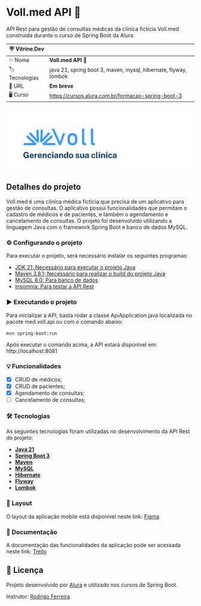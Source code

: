 # Voll.med API 🏥

API Rest para gestão de consultas médicas da clínica fictícia Voll.med construída durante o curso de Spring Boot da Alura.


| :placard: Vitrine.Dev |     |
| -------------  | --- |
| :sparkles: Nome        | **Voll.med API 🏥**
| :label: Tecnologias | java 21, spring boot 3, maven, mysql, hibernate, flyway, lombok
| :rocket: URL         | **Em breve**
| 🖥 Curso    | https://cursos.alura.com.br/formacao-spring-boot-3

![Banner](https://raw.githubusercontent.com/lucassmaniotto/API-Voll-Med/main/banner-README.png#vitrinedev)

## Detalhes do projeto

Voll.med é uma clínica médica fictícia que precisa de um aplicativo para gestão de consultas. O aplicativo possui funcionalidades que permitam o cadastro de médicos e de pacientes, e também o agendamento e cancelamento de consultas. O projeto foi desenvolvido utilizando a linguagem Java com o framework Spring Boot e banco de dados MySQL.

### ⚙️ Configurando o projeto

Para executar o projeto, será necessário instalar os seguintes programas:

- [JDK 21: Necessário para executar o projeto Java](https://www.oracle.com/java/technologies/javase-jdk11-downloads.html)
- [Maven 3.8.1: Necessário para realizar o build do projeto Java](https://maven.apache.org/download.cgi)
- [MySQL 8.0: Para banco de dados](https://dev.mysql.com/downloads/installer/)
- [Insomnia: Para testar a API Rest](https://insomnia.rest/download)

### ▶️ Executando o projeto

Para inicializar a API, basta rodar a classe ApiApplication.java localizada no pacote med.voll.api ou com o comando abaixo:

```shell script
mvn spring-boot:run
```

Após executar o comando acima, a API estará disponível em: http://localhost:8081

### 💡 Funcionalidades

- [x] CRUD de médicos;
- [x] CRUD de pacientes;
- [x] Agendamento de consultas;
- [ ] Cancelamento de consultas;

### 🛠 Tecnologias

As seguintes tecnologias foram utilizadas no desenvolvimento da API Rest do projeto:

- **[Java 21](https://www.oracle.com/java)**
- **[Spring Boot 3](https://spring.io/projects/spring-boot)**
- **[Maven](https://maven.apache.org)**
- **[MySQL](https://www.mysql.com)**
- **[Hibernate](https://hibernate.org)**
- **[Flyway](https://flywaydb.org)**
- **[Lombok](https://projectlombok.org)**

### 🎨 Layout

O layout da aplicação mobile está disponível neste link: <a href="https://www.figma.com/file/N4CgpJqsg7gjbKuDmra3EV/Voll.med">Figma</a>

### 📄 Documentação

A documentação das funcionalidades da aplicação pode ser acessada neste link: <a href="https://trello.com/b/O0lGCsKb/api-voll-med">Trello</a>

## 📝 Licença

Projeto desenvolvido por [Alura](https://www.alura.com.br) e utilizado nos cursos de Spring Boot.

Instrutor: [Rodrigo Ferreira](https://cursos.alura.com.br/user/rodrigo-ferreira) 

